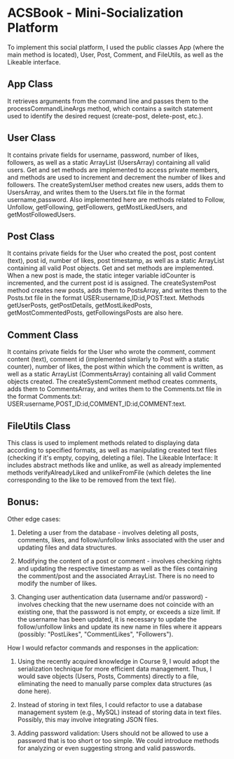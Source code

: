 # ACSBook - Mini-Socialization Platform

To implement this social platform, I used the public classes App (where the main method is located), User, Post, Comment, and FileUtils, as well as the Likeable interface.

## App Class

It retrieves arguments from the command line and passes them to the processCommandLineArgs method, which contains a switch statement used to identify the desired request (create-post, delete-post, etc.).

## User Class

It contains private fields for username, password, number of likes, followers, as well as a static ArrayList (UsersArray) containing all valid users. Get and set methods are implemented to access private members, and methods are used to increment and decrement the number of likes and followers.
The createSystemUser method creates new users, adds them to UsersArray, and writes them to the Users.txt file in the format username,password.
Also implemented here are methods related to Follow, Unfollow, getFollowing, getFollowers, getMostLikedUsers, and getMostFollowedUsers.

## Post Class

It contains private fields for the User who created the post, post content (text), post id, number of likes, post timestamp, as well as a static ArrayList containing all valid Post objects. Get and set methods are implemented.
When a new post is made, the static integer variable idCounter is incremented, and the current post id is assigned.
The createSystemPost method creates new posts, adds them to PostsArray, and writes them to the Posts.txt file in the format USER:username,ID:id,POST:text.
Methods getUserPosts, getPostDetails, getMostLikedPosts, getMostCommentedPosts, getFollowingsPosts are also here.

## Comment Class

It contains private fields for the User who wrote the comment, comment content (text), comment id (implemented similarly to Post with a static counter), number of likes, the post within which the comment is written, as well as a static ArrayList (CommentsArray) containing all valid Comment objects created.
The createSystemComment method creates comments, adds them to CommentsArray, and writes them to the Comments.txt file in the format Comments.txt: USER:username,POST_ID:id,COMMENT_ID:id,COMMENT:text.

## FileUtils Class

This class is used to implement methods related to displaying data according to specified formats, as well as manipulating created text files (checking if it's empty, copying, deleting a file).
The Likeable Interface:
It includes abstract methods like and unlike, as well as already implemented methods verifyAlreadyLiked and unlikeFromFile (which deletes the line corresponding to the like to be removed from the text file).

## Bonus:

Other edge cases:

1. Deleting a user from the database - involves deleting all posts, comments, likes, and follow/unfollow links associated with the user and updating files and data structures.

2. Modifying the content of a post or comment - involves checking rights and updating the respective timestamp as well as the files containing the comment/post and the associated ArrayList. There is no need to modify the number of likes.

3. Changing user authentication data (username and/or password) - involves checking that the new username does not coincide with an existing one, that the password is not empty, or exceeds a size limit. If the username has been updated, it is necessary to update the follow/unfollow links and update its new name in files where it appears (possibly: "PostLikes", "CommentLikes", "Followers").

How I would refactor commands and responses in the application:

1. Using the recently acquired knowledge in Course 9, I would adopt the serialization technique for more efficient data management. Thus, I would save objects (Users, Posts, Comments) directly to a file, eliminating the need to manually parse complex data structures (as done here).

2. Instead of storing in text files, I could refactor to use a database management system (e.g., MySQL) instead of storing data in text files. Possibly, this may involve integrating JSON files.

3. Adding password validation: Users should not be allowed to use a password that is too short or too simple. We could introduce methods for analyzing or even suggesting strong and valid passwords.
